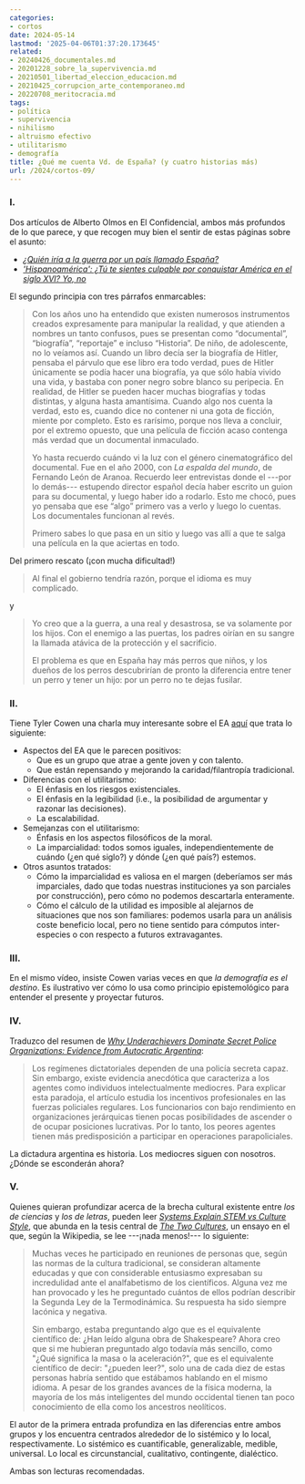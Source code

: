 ```yaml
---
categories:
- cortos
date: 2024-05-14
lastmod: '2025-04-06T01:37:20.173645'
related:
- 20240426_documentales.md
- 20201228_sobre_la_supervivencia.md
- 20210501_libertad_eleccion_educacion.md
- 20210425_corrupcion_arte_contemporaneo.md
- 20220708_meritocracia.md
tags:
- política
- supervivencia
- nihilismo
- altruismo efectivo
- utilitarismo
- demografía
title: ¿Qué me cuenta Vd. de España? (y cuatro historias más)
url: /2024/cortos-09/
---
```


### I.

Dos artículos de Alberto Olmos en El Confidencial, ambos más profundos de lo que parece, y que recogen muy bien el sentir de estas páginas sobre el asunto:
- [_¿Quién iría a la guerra por un país llamado España?_](https://blogs.elconfidencial.com/cultura/mala-fama/2024-04-10/guerra-rusia-gobierno-pais-espana_3863036/)
- [_'Hispanoamérica': ¿Tú te sientes culpable por conquistar América en el siglo XVI? Yo, no_](https://www.elconfidencial.com/cultura/2024-04-12/hispanoamerica-culpable-conquistar-america_3864645/)

El segundo principia con tres párrafos enmarcables:

> Con los años uno ha entendido que existen numerosos instrumentos creados expresamente para manipular la realidad, y que atienden a nombres un tanto confusos, pues se presentan como “documental”, “biografía”, “reportaje” e incluso “Historia”. De niño, de adolescente, no lo veíamos así. Cuando un libro decía ser la biografía de Hitler, pensaba el párvulo que ese libro era todo verdad, pues de Hitler únicamente se podía hacer una biografía, ya que sólo había vivido una vida, y bastaba con poner negro sobre blanco su peripecia. En realidad, de Hitler se pueden hacer muchas biografías y todas distintas, y alguna hasta amantísima. Cuando algo nos cuenta la verdad, esto es, cuando dice no contener ni una gota de ficción, miente por completo. Esto es rarísimo, porque nos lleva a concluir, por el extremo opuesto, que una película de ficción acaso contenga más verdad que un documental inmaculado.
>
> Yo hasta recuerdo cuándo vi la luz con el género cinematográfico del documental. Fue en el año 2000, con _La espalda del mundo_, de Fernando León de Aranoa. Recuerdo leer entrevistas donde el ---por lo demás--- estupendo director español decía haber escrito un guion para su documental, y luego haber ido a rodarlo. Esto me chocó, pues yo pensaba que ese “algo” primero vas a verlo y luego lo cuentas. Los documentales funcionan al revés.
>
> Primero sabes lo que pasa en un sitio y luego vas allí a que te salga una película en la que aciertas en todo.

Del primero rescato (¡con mucha dificultad!)

> Al final el gobierno tendría razón, porque el idioma es muy complicado.

y

> Yo creo que a la guerra, a una real y desastrosa, se va solamente por los hijos. Con el enemigo a las puertas, los padres oirían en su sangre la llamada atávica de la protección y el sacrificio.
>
> El problema es que en España hay más perros que niños, y los dueños de los perros descubrirían de pronto la diferencia entre tener un perro y tener un hijo: por un perro no te dejas fusilar.


### II.

Tiene Tyler Cowen una charla muy interesante sobre el EA [aquí](https://www.youtube.com/watch?app=desktop&v=ZzV7ty1DW_c) que trata lo siguiente:
- Aspectos del EA que le parecen positivos:
    - Que es un grupo que atrae a gente joven y con talento.
    - Que están repensando y mejorando la caridad/filantropía tradicional.
- Diferencias con el utilitarismo:
    - El énfasis en los riesgos existenciales.
    - El énfasis en la legibilidad (i.e., la posibilidad de argumentar y razonar las decisiones).
    - La escalabilidad.
- Semejanzas con el utilitarismo:
    - Énfasis en los aspectos filosóficos de la moral.
    - La imparcialidad: todos somos iguales, independientemente de cuándo (¿en qué siglo?) y dónde (¿en qué país?) estemos.
- Otros asuntos tratados:
    - Cómo la imparcialidad es valiosa en el margen (deberíamos ser más imparciales, dado que todas nuestras instituciones ya son parciales por construcción), pero cómo no podemos descartarla enteramente.
    - Cómo el cálculo de la utilidad es imposible al alejarnos de situaciones que nos son familiares: podemos usarla para un análisis coste beneficio local, pero no tiene sentido para cómputos inter-especies o con respecto a futuros extravagantes.


### III.

En el mismo vídeo, insiste Cowen varias veces en que _la demografía es el destino_. Es ilustrativo ver cómo lo usa como principio epistemológico para entender el presente y proyectar futuros.

### IV.

Traduzco del resumen de
[_Why Underachievers Dominate Secret Police Organizations: Evidence from Autocratic Argentina_](https://onlinelibrary.wiley.com/doi/10.1111/ajps.12475):

> Los regímenes dictatoriales dependen de una policía secreta capaz. Sin embargo, existe evidencia anecdótica que caracteriza a los agentes como individuos intelectualmente mediocres. Para explicar esta paradoja, el artículo estudia los incentivos profesionales en las fuerzas policiales regulares. Los funcionarios con bajo rendimiento en organizaciones jerárquicas tienen pocas posibilidades de ascender o de ocupar posiciones lucrativas. Por lo tanto, los peores agentes tienen más predisposición a participar en operaciones parapoliciales.

La dictadura argentina es historia. Los mediocres siguen con nosotros. ¿Dónde se esconderán ahora?

### V.

Quienes quieran profundizar acerca de la brecha cultural existente entre _los de ciencias_ y _los de letras_, pueden leer
[_Systems Explain STEM vs Culture Style_](https://www.overcomingbias.com/p/systems-explain-stem-vs-culture-style), que abunda en la tesis central de
[_The Two Cultures_](https://en.wikipedia.org/wiki/The_Two_Cultures), un ensayo en el que, según la Wikipedia, se lee ---¡nada menos!--- lo siguiente:

> Muchas veces he participado en reuniones de personas que, según las normas de la cultura tradicional, se consideran altamente educadas y que con considerable entusiasmo expresaban su incredulidad ante el analfabetismo de los científicos. Alguna vez me han provocado y les he preguntado cuántos de ellos podrían describir la Segunda Ley de la Termodinámica. Su respuesta ha sido siempre lacónica y negativa.
>
> Sin embargo, estaba preguntando algo que es el equivalente científico de: ¿Han leído alguna obra de Shakespeare? Ahora creo que si me hubieran preguntado algo todavía más sencillo, como "¿Qué significa la masa o la aceleración?", que es el equivalente científico de decir: "¿pueden leer?", solo una de cada diez de estas personas habría sentido que estábamos hablando en el mismo idioma. A pesar de los grandes avances de la física moderna, la mayoría de los más inteligentes del mundo occidental tienen tan poco conocimiento de ella como los ancestros neolíticos.

El autor de la primera entrada profundiza en las diferencias entre ambos grupos y los encuentra centrados alrededor de lo sistémico y lo local, respectivamente. Lo sistémico es cuantificable, generalizable, medible, universal. Lo local es circunstancial, cualitativo, contingente, dialéctico.

Ambas son lecturas recomendadas.